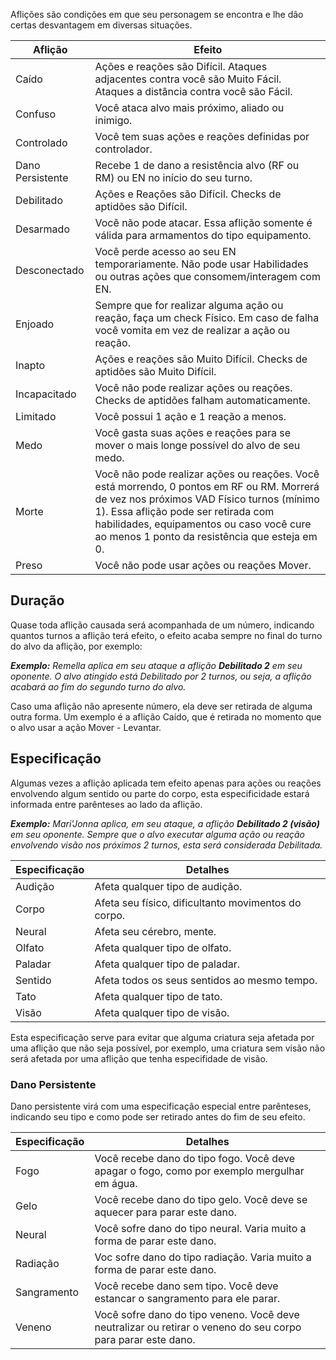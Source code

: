 Aflições são condições em que seu personagem se encontra e lhe dão certas desvantagem em diversas situações.

| Aflição          | Efeito                                                                                                                                                                                                                                                                       |
| ---------------- | ---------------------------------------------------------------------------------------------------------------------------------------------------------------------------------------------------------------------------------------------------------------------------- |
| Caído            | Ações e reações são Difícil. Ataques adjacentes contra você são Muito Fácil. Ataques a distância contra você são Fácil.                                                                                                                                                      |
| Confuso          | Você ataca alvo mais próximo, aliado ou inimigo.                                                                                                                                                                                                                             |
| Controlado       | Você tem suas ações e reações definidas por controlador.                                                                                                                                                                                                                     |
| Dano Persistente | Recebe 1 de dano a resistência alvo (RF ou RM) ou EN no início do seu turno.                                                                                                                                                                                                 |
| Debilitado       | Ações e Reações são Difícil. Checks de aptidões são Difícil.                                                                                                                                                                                                                 |
| Desarmado        | Você não pode atacar. Essa aflição somente é válida para armamentos do tipo equipamento.                                                                                                                                                                                     |
| Desconectado     | Você perde acesso ao seu EN temporariamente. Não pode usar Habilidades ou outras ações que consomem/interagem com EN.                                                                                                                                                        |
| Enjoado          | Sempre que for realizar alguma ação ou reação, faça um check Físico. Em caso de falha você vomita em vez de realizar a ação ou reação.                                                                                                                                       |
| Inapto           | Ações e reações são Muito Difícil. Checks de aptidões são Muito Difícil.                                                                                                                                                                                                     |
| Incapacitado     | Você não pode realizar ações ou reações. Checks de aptidões falham automaticamente.                                                                                                                                                                                          |
| Limitado         | Você possui 1 ação e 1 reação a menos.                                                                                                                                                                                                                                       |
| Medo             | Você gasta suas ações e reações para se mover o mais longe possível do alvo de seu medo.                                                                                                                                                                                     |
| Morte            | Você não pode realizar ações ou reações. Você está morrendo, 0 pontos em RF ou RM. Morrerá de vez nos próximos VAD Físico turnos (mínimo 1). Essa aflição pode ser retirada com habilidades, equipamentos ou caso você cure ao menos 1 ponto da resistência que esteja em 0. |
| Preso            | Você não pode usar ações ou reações Mover.                                                                                                                                                                                                                                   |

## Duração

Quase toda aflição causada será acompanhada de um número, indicando quantos turnos a aflição terá efeito, o efeito acaba sempre no final do turno do alvo da aflição, por exemplo:

**_Exemplo:_** _Remella aplica em seu ataque a aflição **Debilitado 2** em seu oponente. O alvo atingido está Debilitado por 2 turnos, ou seja, a aflição acabará ao fim do segundo turno do alvo._

Caso uma aflição não apresente número, ela deve ser retirada de alguma outra forma. Um exemplo é a aflição Caído, que é retirada no momento que o alvo usar a ação Mover - Levantar.

## Especificação

Algumas vezes a aflição aplicada tem efeito apenas para ações ou reações envolvendo algum sentido ou parte do corpo, esta especificidade estará informada entre parênteses ao lado da aflição.  

**_Exemplo:_** _Mari'Jonna aplica, em seu ataque, a aflição **Debilitado 2 (visão)** em seu oponente. Sempre que o alvo executar alguma ação ou reação envolvendo visão nos próximos 2 turnos, esta será considerada Debilitada._

| Especificação | Detalhes                                            |
| ------------- | --------------------------------------------------- |
| Audição       | Afeta qualquer tipo de audição.                     |
| Corpo         | Afeta seu físico, dificultanto movimentos do corpo. |
| Neural        | Afeta seu cérebro, mente.                           |
| Olfato        | Afeta qualquer tipo de olfato.                      |
| Paladar       | Afeta qualquer tipo de paladar.                     |
| Sentido       | Afeta todos os seus sentidos ao mesmo tempo.        |
| Tato          | Afeta qualquer tipo de tato.                        |
| Visão         | Afeta qualquer tipo de visão.                       |

Esta especificação serve para evitar que alguma criatura seja afetada por uma aflição que não seja possível, por exemplo, uma criatura sem visão não será afetada por uma aflição que tenha especifidade de visão.

### Dano Persistente

Dano persistente virá com uma especificação especial entre parênteses, indicando seu tipo e como pode ser retirado antes do fim de seu efeito.

| Especificação | Detalhes                                                                                                     |
| ------------- | ------------------------------------------------------------------------------------------------------------ |
| Fogo          | Você recebe dano do tipo fogo. Você deve apagar o fogo, como por exemplo mergulhar em água.                  |
| Gelo          | Você recebe dano do tipo gelo. Você deve se aquecer para parar este dano.                                    |
| Neural        | Você sofre dano do tipo neural. Varia muito a forma de parar este dano.                                      |
| Radiação      | Voc sofre dano do tipo radiação. Varia muito a forma de parar este dano.                                     |
| Sangramento   | Você recebe dano sem tipo. Você deve estancar o sangramento para ele parar.                                  |
| Veneno        | Você sofre dano do tipo veneno. Você deve neutralizar ou retirar o veneno do seu corpo para parar este dano. |
